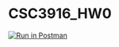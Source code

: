 # CSC3916_HW0
[![Run in Postman](https://run.pstmn.io/button.svg)](https://app.getpostman.com/run-collection/25498813-365d867d-db6f-4c24-a0b7-287172dd539c?action=collection%2Ffork&collection-url=entityId%3D25498813-365d867d-db6f-4c24-a0b7-287172dd539c%26entityType%3Dcollection%26workspaceId%3Dfe4550af-7c71-4a2a-8407-50eb8e465be8#?env%5BHW0%5D=W3sia2V5IjoiYm9va190aXRsZSIsInZhbHVlIjoiIiwiZW5hYmxlZCI6dHJ1ZSwidHlwZSI6ImFueSIsInNlc3Npb25WYWx1ZSI6IlR1cmluZyIsInNlc3Npb25JbmRleCI6MH0seyJrZXkiOiJpZCIsInZhbHVlIjoiIiwiZW5hYmxlZCI6dHJ1ZSwidHlwZSI6ImFueSIsInNlc3Npb25WYWx1ZSI6IkxGUTdEd0FBUUJBSiIsInNlc3Npb25JbmRleCI6MX1d)
